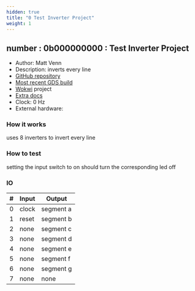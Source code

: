 ```yaml
---
hidden: true
title: "0 Test Inverter Project"
weight: 1
---
```


## number : 0b000000000 : Test Inverter Project

* Author: Matt Venn
* Description: inverts every line
* [GitHub repository](https://github.com/TinyTapeout/tt02-test-invert)
* [Most recent GDS build](https://github.com/TinyTapeout/tt02-test-invert/actions/runs/3640803445)
* [Wokwi](https://wokwi.com/projects/341535056611770964) project
* [Extra docs]()
* Clock: 0 Hz
* External hardware: 



### How it works

uses 8 inverters to invert every line

### How to test

setting the input switch to on should turn the corresponding led off

### IO

| # | Input        | Output       |
|---|--------------|--------------|
| 0 | clock  | segment a |
| 1 | reset  | segment b |
| 2 | none  | segment c |
| 3 | none  | segment d |
| 4 | none  | segment e |
| 5 | none  | segment f |
| 6 | none  | segment g |
| 7 | none  | none |

